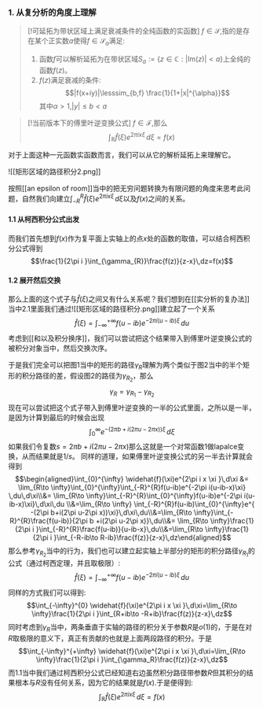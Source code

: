 
### 1. 从复分析的角度上理解

> [!可延拓为带状区域上满足衰减条件的全纯函数的实函数]
> $f\in \mathscr{S}$,指的是存在某个正实数$a$使得$f \in \mathscr{S}_a$满足:
> 1. 函数$f$可以解析延拓为在带状区域$S_a:=\{z\in \mathbb{C}:|\text{Im}(z)|<a\}$上全纯的函数$f(z)$。
> 2. $f(z)$满足衰减的条件:$$|f(x+iy)|\lesssim_{b,f} \frac{1}{1+|x|^{\alpha}}$$其中$\alpha>1$,$|y|\leq b<a$

> [!当前版本下的傅里叶逆变换公式]
> $f\in \mathscr{F}$,那么$$\int_{\mathbb{R}} \widehat{f}(\xi)e^{2\pi i x \xi }\,d\xi=f(x)$$

对于上面这种一元函数实函数而言，我们可以从它的解析延拓上来理解它。

![[矩形区域的路径积分2.png]]

按照[[an epsilon of room]]当中的把无穷问题转换为有限问题的角度来思考此问题，自然我们向建立$\int_{-R}^{R} \widehat{f}(\xi)e^{2\pi i x \xi }\,d\xi$以及$f(x)$之间的关系。

#### 1.1 从柯西积分公式出发

而我们首先想到$f(x)$作为复平面上实轴上的点$x$处的函数的取值，可以结合柯西积分公式得到$$\frac{1}{2\pi i }\int_{\gamma_{R}}\frac{f(z)}{z-x}\,dz=f(x)$$
#### 1.2 展开然后交换

那么上面的这个式子与$\widehat{f}(\xi)$之间又有什么关系呢？我们想到在[[实分析的复办法]]当中2.1里面我们通过![[矩形区域的路径积分.png]]建立起了一个关系$$\widehat{f}(\xi)=\int_{-\infty}^{+\infty}f(u-ib)e^{-2\pi i(u-ib)\xi}\,du$$考虑到[[和以及积分换序]]，我们可以尝试把这个结果带入到傅里叶逆变换公式的被积分对象当中，然后交换次序。

于是我们完全可以把图1当中的矩形的路径$\gamma_R$理解为两个类似于图2当中的半个矩形的积分路径的差，假设图2的路径为$\gamma_{R_2}$，那么$$\gamma_R=\gamma_{R_1}-\gamma_{R_2}$$现在可以尝试把这个式子带入到傅里叶逆变换的一半的公式里面，之所以是一半，是因为计算到最后的时候会出现$$\int_{0}^{\infty}e^{
-(2\pi b+i(2\pi u-2\pi x))\xi}\,d\xi$$如果我们令复数$s=2\pi b+i(2\pi u-2\pi x)$那么这就是一个对常函数$1$做lapalce变换，从而结果就是$1/s$。 同样的道理，如果傅里叶逆变换公式的另一半去计算就会得到
$$\begin{aligned}\int_{0}^{\infty} \widehat{f}(\xi)e^{2\pi i x \xi }\,d\xi &= \lim_{R\to \infty}\int_{0}^{\infty}\int_{-R}^{R}f(u-ib)e^{-2\pi i(u-ib-x)\xi}  \,du\,d\xi\\&= \lim_{R\to \infty}\int_{-R}^{R}\int_{0}^{\infty}f(u-ib)e^{-2\pi i(u-ib-x)\xi}\,d\xi\,du \\&=\lim_{R\to \infty} \int_{-R}^{R}f(u-ib)\int_{0}^{\infty}e^{
-(2\pi b+i(2\pi u-2\pi x))\xi}\,d\xi\,du\\&=\lim_{R\to \infty}\int_{-R}^{R}\frac{f(u-ib)}{2\pi b +i(2\pi u-2\pi x)}\,du\\&= \lim_{R\to \infty}\frac{1}{2\pi i }\int_{-R}^{R}\frac{f(u-ib)}{u-ib-x}\,du\\&=\lim_{R\to \infty}\frac{1}{2\pi i }\int_{-R-ib\to R-ib}\frac{f(z)}{z-x}\,dz\end{aligned}$$
那么参考$\gamma_{R_2}$当中的行为，我们也可以建立起实轴上半部分的矩形的积分路径$\gamma_{R_1}$的公式（通过柯西定理，并且取极限）:
$$\widehat{f}(\xi)=\int_{-\infty}^{+\infty}f(u-ib)e^{-2\pi i(u-ib)\xi}\,du$$
同样的方式我们可以得到:$$\int_{-\infty}^{0} \widehat{f}(\xi)e^{2\pi i x \xi }\,d\xi=\lim_{R\to \infty}\frac{1}{2\pi i }\int_{R+ib\to -R+ib}\frac{f(z)}{z-x}\,dz$$
同时考虑到$\gamma_{R}$当中，两条垂直于实轴的路径的积分关于参数$R$是$o(1)$的，于是在对$R$取极限的意义下，真正有贡献的也就是上面两段路径的积分。于是$$\int_{-\infty}^{+\infty} \widehat{f}(\xi)e^{2\pi i x \xi }\,d\xi=\lim_{R\to \infty}\frac{1}{2\pi i }\int_{\gamma_R}\frac{f(z)}{z-x}\,dz$$而1.1当中我们通过柯西积分公式已经知道右边虽然积分路径带参数$R$但其积分的结果根本与$R$没有任何关系，因为它的结果就是$f(x)$.于是便得到:$$\int_{\mathbb{R}} \widehat{f}(\xi)e^{2\pi i x \xi }\,d\xi=f(x)$$